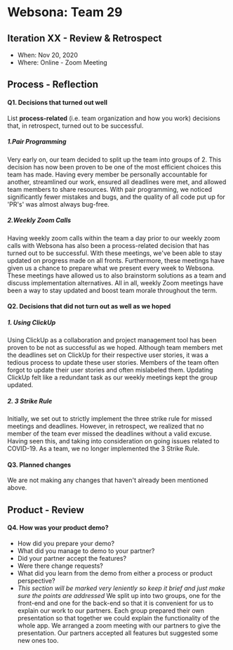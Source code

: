 # Websona: Team 29


## Iteration XX - Review & Retrospect

 * When: Nov 20, 2020
 * Where: Online - Zoom Meeting

## Process - Reflection


#### Q1. Decisions that turned out well

List **process-related** (i.e. team organization and how you work) decisions that, in retrospect, turned out to be successful.

##### 1.Pair Programming
Very early on, our team decided to split up the team into groups of 2. This decision has now been proven to be one of the most efficient choices this team has made. Having every member be personally accountable for another, streamlined our work, ensured all deadlines were met, and allowed team members to share resources. With pair programming, we noticed significantly fewer mistakes and bugs, and the quality of all code put up for 'PR's' was almost always bug-free.

##### 2.Weekly Zoom Calls
Having weekly zoom calls within the team a day prior to our weekly zoom calls with Websona has also been a process-related decision that has turned out to be successful. With these meetings, we've been able to stay updated on progress made on all fronts. Furthermore, these meetings have given us a chance to prepare what we present every week to Websona. These meetings have allowed us to also brainstorm solutions as a team and discuss implementation alternatives. All in all, weekly Zoom meetings have been a way to stay updated and boost team morale throughout the term.

#### Q2. Decisions that did not turn out as well as we hoped

##### 1. Using ClickUp
Using ClickUp as a collaboration and project management tool has been proven to be not as successful as we hoped. Although team members met the deadlines set on ClickUp for their respective user stories, it was a tedious process to update these user stories. Members of the team often forgot to update their user stories and often mislabeled them. Updating ClickUp felt like a redundant task as our weekly meetings kept the group updated.

##### 2. 3 Strike Rule
Initially, we set out to strictly implement the three strike rule for missed meetings and deadlines. However, in retrospect, we realized that no member of the team ever missed the deadlines without a valid excuse. Having seen this, and taking into consideration on going issues related to COVID-19. As a team, we no longer implemented the 3 Strike Rule.


#### Q3. Planned changes

We are not making any changes that haven't already been mentioned above.


## Product - Review

#### Q4. How was your product demo?
 * How did you prepare your demo?
 * What did you manage to demo to your partner?
 * Did your partner accept the features?
 * Were there change requests?
 * What did you learn from the demo from either a process or product perspective?
 * *This section will be marked very leniently so keep it brief and just make sure the points are addressed*
We split up into two groups, one for the front-end and one for the back-end so that it is convenient for us to explain our work to our partners. Each group prepared their own presentation so that together we could explain the functionality of the whole app. We arranged a zoom meeting with our partners to give the presentation. Our partners accepted all features but suggested some new ones too. 
